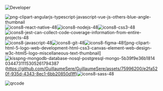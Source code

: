 


![Developer](https://github.com/GuillaumeSere/GuillaumeSere/assets/75996200/dba19280-6fdc-403e-896e-6e16d5bfac17)


![png-clipart-angularjs-typescript-javascript-vue-js-others-blue-angle-thumbnail](https://github.com/GuillaumeSere/GuillaumeSere/assets/75996200/b0fafee9-669a-434a-abb2-e26482b08fe3)![icons8-react-native-48](https://github.com/GuillaumeSere/GuillaumeSere/assets/75996200/ca744ae9-4eb0-4660-8a1d-7e9f6cd412af)![icons8-nodejs-48](https://github.com/GuillaumeSere/GuillaumeSere/assets/75996200/b790ac99-6bf2-4aa3-bc12-baea5154d238)![icons8-css3-48](https://github.com/GuillaumeSere/GuillaumeSere/assets/75996200/c276e781-4fdb-4027-8a70-51262e3c984e)![icons8-jest-can-collect-code-coverage-information-from-entire-projects-48](https://github.com/GuillaumeSere/GuillaumeSere/assets/75996200/cc41a3a3-4757-4a3b-b9eb-3a48d8bac427)![icons8-javascript-48](https://github.com/GuillaumeSere/GuillaumeSere/assets/75996200/5c011916-be6b-444e-8afe-ca591df0b5f7)![icons8-git-48](https://github.com/GuillaumeSere/GuillaumeSere/assets/75996200/9b2d9f6b-5b4c-418b-aadd-bcb6ab97ff24)![icons8-figma-48](https://github.com/GuillaumeSere/GuillaumeSere/assets/75996200/c4af5ce1-2b7b-432f-a360-ba81005524f4)![png-clipart-html-5-logo-web-development-html-css3-canvas-element-web-design-w3c-html5-logo-miscellaneous-text-thumbnail]![kisspng-mongodb-database-nosql-postgresql-mongo-5b39f9e36b1814 0344731115305261794387](https://github.com/GuillaumeSere/GuillaumeSere/assets/75996200/e41d6e5f-13ae-45cf-b4e6-275ec7475bdf)
(https://github.com/GuillaumeSere/GuillaumeSere/assets/75996200/e2fa520f-935d-4343-8ec1-6bb20850d1ff)![icons8-sass-48](https://github.com/GuillaumeSere/GuillaumeSere/assets/75996200/c4bccf3f-5825-41d7-9966-a2f3c9f4d773)


![qrcode](https://user-images.githubusercontent.com/75996200/215116847-53751d32-f597-4a5e-859e-1190b395cedd.png)








 


